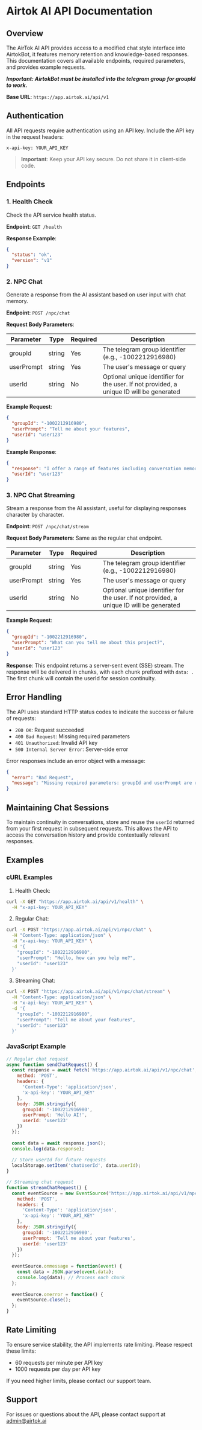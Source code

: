 
# Airtok AI API Documentation

## Overview

The AirTok AI API provides access to a modified chat style interface into AirtokBot, it features memory retention and knowledge-based responses. This documentation covers all available endpoints, required parameters, and provides example requests.

***Important: AirtokBot must be installed into the telegram group for groupId to work.***

**Base URL**: `https://app.airtok.ai/api/v1`

## Authentication

All API requests require authentication using an API key. Include the API key in the request headers:

```
x-api-key: YOUR_API_KEY
```

> **Important**: Keep your API key secure. Do not share it in client-side code.

## Endpoints

### 1. Health Check

Check the API service health status.

**Endpoint**: `GET /health`

**Response Example**:
```json
{
  "status": "ok",
  "version": "v1"
}
```

### 2. NPC Chat

Generate a response from the AI assistant based on user input with chat memory.

**Endpoint**: `POST /npc/chat`

**Request Body Parameters**:

| Parameter | Type | Required | Description |
|-----------|------|----------|-------------|
| groupId | string | Yes | The telegram group identifier (e.g., -1002212916980) |
| userPrompt | string | Yes | The user's message or query |
| userId | string | No | Optional unique identifier for the user. If not provided, a unique ID will be generated |

**Example Request**:
```json
{
  "groupId": "-1002212916980",
  "userPrompt": "Tell me about your features",
  "userId": "user123"
}
```

**Example Response**:
```json
{
  "response": "I offer a range of features including conversation memory, knowledge base integration, and customized responses based on your project's needs. I can provide information about your platform, answer user questions, and maintain a professional tone throughout interactions.",
  "userId": "user123"
}
```

### 3. NPC Chat Streaming

Stream a response from the AI assistant, useful for displaying responses character by character.

**Endpoint**: `POST /npc/chat/stream`

**Request Body Parameters**:
Same as the regular chat endpoint.

| Parameter | Type | Required | Description |
|-----------|------|----------|-------------|
| groupId | string | Yes | The telegram group identifier (e.g., -1002212916980) |
| userPrompt | string | Yes | The user's message or query |
| userId | string | No | Optional unique identifier for the user. If not provided, a unique ID will be generated |

**Example Request**:
```json
{
  "groupId": "-1002212916980",
  "userPrompt": "What can you tell me about this project?",
  "userId": "user123"
}
```

**Response**:
This endpoint returns a server-sent event (SSE) stream. The response will be delivered in chunks, with each chunk prefixed with `data: `. The first chunk will contain the userId for session continuity.

## Error Handling

The API uses standard HTTP status codes to indicate the success or failure of requests:

- `200 OK`: Request succeeded
- `400 Bad Request`: Missing required parameters
- `401 Unauthorized`: Invalid API key
- `500 Internal Server Error`: Server-side error

Error responses include an error object with a message:

```json
{
  "error": "Bad Request",
  "message": "Missing required parameters: groupId and userPrompt are required"
}
```

## Maintaining Chat Sessions

To maintain continuity in conversations, store and reuse the `userId` returned from your first request in subsequent requests. This allows the API to access the conversation history and provide contextually relevant responses.

## Examples

### cURL Examples

1. Health Check:
```bash
curl -X GET "https://app.airtok.ai/api/v1/health" \
  -H "x-api-key: YOUR_API_KEY"
```

2. Regular Chat:
```bash
curl -X POST "https://app.airtok.ai/api/v1/npc/chat" \
  -H "Content-Type: application/json" \
  -H "x-api-key: YOUR_API_KEY" \
  -d '{
    "groupId": "-1002212916980",
    "userPrompt": "Hello, how can you help me?",
    "userId": "user123"
  }'
```

3. Streaming Chat:
```bash
curl -X POST "https://app.airtok.ai/api/v1/npc/chat/stream" \
  -H "Content-Type: application/json" \
  -H "x-api-key: YOUR_API_KEY" \
  -d '{
    "groupId": "-1002212916980",
    "userPrompt": "Tell me about your features",
    "userId": "user123"
  }'
```

### JavaScript Example

```javascript
// Regular chat request
async function sendChatRequest() {
  const response = await fetch('https://app.airtok.ai/api/v1/npc/chat', {
    method: 'POST',
    headers: {
      'Content-Type': 'application/json',
      'x-api-key': 'YOUR_API_KEY'
    },
    body: JSON.stringify({
      groupId: '-1002212916980',
      userPrompt: 'Hello AI!',
      userId: 'user123'
    })
  });
  
  const data = await response.json();
  console.log(data.response);
  
  // Store userId for future requests
  localStorage.setItem('chatUserId', data.userId);
}

// Streaming chat request
function streamChatRequest() {
  const eventSource = new EventSource('https://app.airtok.ai/api/v1/npc/chat/stream', {
    method: 'POST',
    headers: {
      'Content-Type': 'application/json',
      'x-api-key': 'YOUR_API_KEY'
    },
    body: JSON.stringify({
      groupId: '-1002212916980',
      userPrompt: 'Tell me about your features',
      userId: 'user123'
    })
  });
  
  eventSource.onmessage = function(event) {
    const data = JSON.parse(event.data);
    console.log(data); // Process each chunk
  };
  
  eventSource.onerror = function() {
    eventSource.close();
  };
}
```

## Rate Limiting

To ensure service stability, the API implements rate limiting. Please respect these limits:
- 60 requests per minute per API key
- 1000 requests per day per API key

If you need higher limits, please contact our support team.

## Support

For issues or questions about the API, please contact support at admin@airtok.ai
